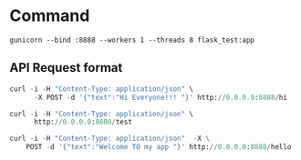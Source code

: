 
# Command  
```
gunicorn --bind :8888 --workers 1 --threads 8 flask_test:app
```



## API Request format

```python
curl -i -H "Content-Type: application/json" \
      -X POST -d '{"text":"Hi Everyone!!! "}' http://0.0.0.0:8888/hi
```


```python
curl -i -H "Content-Type: application/json" \
      http://0.0.0.0:8888/test
```

``` python
curl -i -H "Content-Type: application/json"  -X \
    POST -d '{"text":"Welcome TO my app "}' http://0.0.0.0:8888/hello
```

